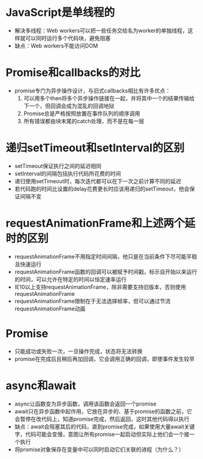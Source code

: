 # JavaScript是单线程的
* 解决多线程：Web workers可以把一些任务交给名为worker的单独线程，这样就可以同时运行多个代码块，避免阻塞
* 缺点：Web workers不能访问DOM
# Promise和callbacks的对比
* promise专门为异步操作设计，与旧式callbacks相比有许多优点：
  1. 可以用多个then将多个异步操作链接在一起，并将其中一个的结果传输给下一个，但回调会成为混乱的回调地狱
  2. Promise总是严格按照放置在事件队列的顺序调用
  3. 所有错误都由块末尾的catch处理，而不是在每一层
# 递归setTimeout和setInterval的区别
* setTimeout保证执行之间的延迟相同
* setInterval的间隔包括执行代码所花费的时间
* 递归使用setTimeout时，每次迭代都可以在下一次之前计算不同的延迟
* 若代码跑的时间比设置的delay花费更长时应该用递归的setTimeout，他会保证间隔不变
# requestAnimationFrame和上述两个延时的区别
* requestAnimationFrame不用指定时间间隔，他只是在当前条件下尽可能平稳且快速运行
* requestAnimationFrame函数的回调可以被赋予时间戳，标示自开始以来运行的时间，可以允许在特定的时间以恒定速率运行
* IE10以上支持requestAnimationFrame，除非需要支持旧版本，否则使用requestAnimationFrame
* requestAnimationFrame限制在于无法选择帧率，但可以通过节流requestAnimationFrame动画
# Promise
* 只能成功或失败一次，一旦操作完成，状态将无法转换
* promise在完成后且稍后再加回调，它会调用正确的回调，即使事件发生较早
# async和await
* async让函数变为异步函数，调用该函数会返回一个promise
* await只在异步函数中起作用，它放在异步的、基于promise的函数之前，它会暂停在改代码上，知道promise完成，然后返回，这时其他代码得以执行
* 缺点：await会阻塞其后的代码，直到promise完成，如果使用大量await关键字，代码可能会变慢，意图让所有promise一起启动但实际上他们会一个接一个执行
* 将promise对象保存在变量中可以同时启动它们关联的进程（为什么？）